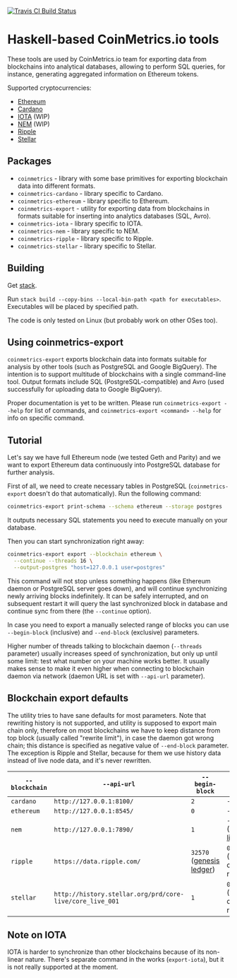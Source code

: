 [![Travis CI Build Status](https://travis-ci.org/coinmetrics-io/haskell-tools.svg?branch=master)](https://travis-ci.org/coinmetrics-io/haskell-tools)

# Haskell-based CoinMetrics.io tools

These tools are used by CoinMetrics.io team for exporting data from blockchains into analytical databases,
allowing to perform SQL queries, for instance, generating aggregated information on Ethereum tokens.

Supported cryptocurrencies:

* [Ethereum](https://www.ethereum.org/)
* [Cardano](https://www.cardanohub.org/)
* [IOTA](https://iota.org/) (WIP)
* [NEM](https://nem.io/) (WIP)
* [Ripple](https://ripple.com/)
* [Stellar](https://www.stellar.org/)

## Packages

* `coinmetrics` - library with some base primitives for exporting blockchain data into different formats.
* `coinmetrics-cardano` - library specific to Cardano.
* `coinmetrics-ethereum` - library specific to Ethereum.
* `coinmetrics-export` - utility for exporting data from blockchains in formats suitable for inserting into analytics databases (SQL, Avro).
* `coinmetrics-iota` - library specific to IOTA.
* `coinmetrics-nem` - library specific to NEM.
* `coinmetrics-ripple` - library specific to Ripple.
* `coinmetrics-stellar` - library specific to Stellar.

## Building

Get [stack](https://docs.haskellstack.org/en/stable/install_and_upgrade/).

Run `stack build --copy-bins --local-bin-path <path for executables>`. Executables will be placed by specified path.

The code is only tested on Linux (but probably work on other OSes too).

## Using coinmetrics-export

`coinmetrics-export` exports blockchain data into formats suitable for analysis by other tools (such as PostgreSQL and Google BigQuery).
The intention is to support multitude of blockchains with a single command-line tool.
Output formats include SQL (PostgreSQL-compatible) and Avro (used successfully for uploading data to Google BigQuery).

Proper documentation is yet to be written. Please run `coinmetrics-export --help` for list of commands, and `coinmetrics-export <command> --help` for info on specific command.

## Tutorial

Let's say we have full Ethereum node (we tested Geth and Parity) and we want to export Ethereum data continuously into PostgreSQL database for further analysis.

First of all, we need to create necessary tables in PostgreSQL (`coinmetrics-export` doesn't do that automatically). Run the following command:

```bash
coinmetrics-export print-schema --schema ethereum --storage postgres
```

It outputs necessary SQL statements you need to execute manually on your database.

Then you can start synchronization right away:

```bash
coinmetrics-export export --blockchain ethereum \
  --continue --threads 16 \
  --output-postgres "host=127.0.0.1 user=postgres"
```

This command will not stop unless something happens (like Ethereum daemon or PostgreSQL server goes down), and will continue synchronizing newly arriving blocks indefinitely. It can be safely interrupted, and on subsequent restart it will query the last synchronized block in database and continue sync from there (the `--continue` option).

In case you need to export a manually selected range of blocks you can use `--begin-block` (inclusive) and `--end-block` (exclusive) parameters.

Higher number of threads talking to blockchain daemon (`--threads` parameter) usually increases speed of synchronization, but only up until some limit: test what number on your machine works better. It usually makes sense to make it even higher when connecting to blockchain daemon via network (daemon URL is set with `--api-url` parameter).

## Blockchain export defaults

The utility tries to have sane defaults for most parameters. Note that rewriting history is not supported, and utility is supposed to export main chain only, therefore on most blockchains we have to keep distance from top block (usually called "rewrite limit"), in case the daemon got wrong chain; this distance is specified as negative value of `--end-block` parameter. The exception is Ripple and Stellar, because for them we use history data instead of live node data, and it's never rewritten.

| `--blockchain` | `--api-url` | `--begin-block` | `--end-block` |
|---|---|---|---|
| `cardano` | `http://127.0.0.1:8100/` | `2` | `-1000` |
| `ethereum` | `http://127.0.0.1:8545/` | `0` | `-1000` |
| `nem` | `http://127.0.0.1:7890/` | `1` | `-360` ([rewrite limit](https://nemproject.github.io/#initiating-transactions)) |
| `ripple` | `https://data.ripple.com/` | `32570` ([genesis ledger](https://ripple.com/build/data-api-v2/#genesis-ledger)) | `0` (history data, no rewrites) |
| `stellar` | `http://history.stellar.org/prd/core-live/core_live_001` | `1` | `0` (history data, no rewrites) |

## Note on IOTA

IOTA is harder to synchronize than other blockchains because of its non-linear nature. There's separate command in the works (`export-iota`), but it is not really supported at the moment.
